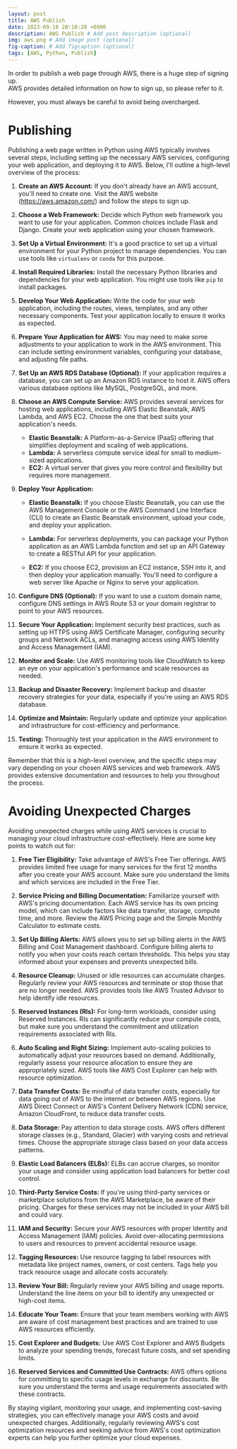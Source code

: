 ```yaml
---
layout: post
title: AWS Publish
date: 2023-09-18 20:10:20 +0900
description: AWS Publish # Add post description (optional)
img: aws.png # Add image post (optional)
fig-caption: # Add figcaption (optional)
tags: [AWS, Python, Publish]
---
```

In order to publish a web page through AWS, there is a huge step of signing up.   
AWS provides detailed information on how to sign up, so please refer to it.

However, you must always be careful to avoid being overcharged.

<h1>Publishing</h1>

Publishing a web page written in Python using AWS typically involves several steps, including setting up the necessary AWS services, configuring your web application, and deploying it to AWS. Below, I'll outline a high-level overview of the process:

1. **Create an AWS Account:**
   If you don't already have an AWS account, you'll need to create one. Visit the AWS website (https://aws.amazon.com/) and follow the steps to sign up.

2. **Choose a Web Framework:**
   Decide which Python web framework you want to use for your application. Common choices include Flask and Django. Create your web application using your chosen framework.

3. **Set Up a Virtual Environment:**
   It's a good practice to set up a virtual environment for your Python project to manage dependencies. You can use tools like `virtualenv` or `conda` for this purpose.

4. **Install Required Libraries:**
   Install the necessary Python libraries and dependencies for your web application. You might use tools like `pip` to install packages.

5. **Develop Your Web Application:**
   Write the code for your web application, including the routes, views, templates, and any other necessary components. Test your application locally to ensure it works as expected.

6. **Prepare Your Application for AWS:**
   You may need to make some adjustments to your application to work in the AWS environment. This can include setting environment variables, configuring your database, and adjusting file paths.

7. **Set Up an AWS RDS Database (Optional):**
   If your application requires a database, you can set up an Amazon RDS instance to host it. AWS offers various database options like MySQL, PostgreSQL, and more.

8. **Choose an AWS Compute Service:**
   AWS provides several services for hosting web applications, including AWS Elastic Beanstalk, AWS Lambda, and AWS EC2. Choose the one that best suits your application's needs. 

   - **Elastic Beanstalk:** A Platform-as-a-Service (PaaS) offering that simplifies deployment and scaling of web applications.
   - **Lambda:** A serverless compute service ideal for small to medium-sized applications.
   - **EC2:** A virtual server that gives you more control and flexibility but requires more management.

9. **Deploy Your Application:**

   - **Elastic Beanstalk:** If you choose Elastic Beanstalk, you can use the AWS Management Console or the AWS Command Line Interface (CLI) to create an Elastic Beanstalk environment, upload your code, and deploy your application.

   - **Lambda:** For serverless deployments, you can package your Python application as an AWS Lambda function and set up an API Gateway to create a RESTful API for your application.

   - **EC2:** If you choose EC2, provision an EC2 instance, SSH into it, and then deploy your application manually. You'll need to configure a web server like Apache or Nginx to serve your application.

10. **Configure DNS (Optional):**
    If you want to use a custom domain name, configure DNS settings in AWS Route 53 or your domain registrar to point to your AWS resources.

11. **Secure Your Application:**
    Implement security best practices, such as setting up HTTPS using AWS Certificate Manager, configuring security groups and Network ACLs, and managing access using AWS Identity and Access Management (IAM).

12. **Monitor and Scale:**
    Use AWS monitoring tools like CloudWatch to keep an eye on your application's performance and scale resources as needed.

13. **Backup and Disaster Recovery:**
    Implement backup and disaster recovery strategies for your data, especially if you're using an AWS RDS database.

14. **Optimize and Maintain:**
    Regularly update and optimize your application and infrastructure for cost-efficiency and performance.

15. **Testing:**
    Thoroughly test your application in the AWS environment to ensure it works as expected.

Remember that this is a high-level overview, and the specific steps may vary depending on your chosen AWS services and web framework. AWS provides extensive documentation and resources to help you throughout the process.

<h1>Avoiding Unexpected Charges</h1>

Avoiding unexpected charges while using AWS services is crucial to managing your cloud infrastructure cost-effectively. Here are some key points to watch out for:

1. **Free Tier Eligibility:**
   Take advantage of AWS's Free Tier offerings. AWS provides limited free usage for many services for the first 12 months after you create your AWS account. Make sure you understand the limits and which services are included in the Free Tier.

2. **Service Pricing and Billing Documentation:**
   Familiarize yourself with AWS's pricing documentation. Each AWS service has its own pricing model, which can include factors like data transfer, storage, compute time, and more. Review the AWS Pricing page and the Simple Monthly Calculator to estimate costs.

3. **Set Up Billing Alerts:**
   AWS allows you to set up billing alerts in the AWS Billing and Cost Management dashboard. Configure billing alerts to notify you when your costs reach certain thresholds. This helps you stay informed about your expenses and prevents unexpected bills.

4. **Resource Cleanup:**
   Unused or idle resources can accumulate charges. Regularly review your AWS resources and terminate or stop those that are no longer needed. AWS provides tools like AWS Trusted Advisor to help identify idle resources.

5. **Reserved Instances (RIs):**
   For long-term workloads, consider using Reserved Instances. RIs can significantly reduce your compute costs, but make sure you understand the commitment and utilization requirements associated with RIs.

6. **Auto Scaling and Right Sizing:**
   Implement auto-scaling policies to automatically adjust your resources based on demand. Additionally, regularly assess your resource allocation to ensure they are appropriately sized. AWS tools like AWS Cost Explorer can help with resource optimization.

7. **Data Transfer Costs:**
   Be mindful of data transfer costs, especially for data going out of AWS to the internet or between AWS regions. Use AWS Direct Connect or AWS's Content Delivery Network (CDN) service, Amazon CloudFront, to reduce data transfer costs.

8. **Data Storage:**
   Pay attention to data storage costs. AWS offers different storage classes (e.g., Standard, Glacier) with varying costs and retrieval times. Choose the appropriate storage class based on your data access patterns.

9. **Elastic Load Balancers (ELBs):**
   ELBs can accrue charges, so monitor your usage and consider using application load balancers for better cost control.

10. **Third-Party Service Costs:**
    If you're using third-party services or marketplace solutions from the AWS Marketplace, be aware of their pricing. Charges for these services may not be included in your AWS bill and could vary.

11. **IAM and Security:**
    Secure your AWS resources with proper Identity and Access Management (IAM) policies. Avoid over-allocating permissions to users and resources to prevent accidental resource usage.

12. **Tagging Resources:**
    Use resource tagging to label resources with metadata like project names, owners, or cost centers. Tags help you track resource usage and allocate costs accurately.

13. **Review Your Bill:**
    Regularly review your AWS billing and usage reports. Understand the line items on your bill to identify any unexpected or high-cost items.

14. **Educate Your Team:**
    Ensure that your team members working with AWS are aware of cost management best practices and are trained to use AWS resources efficiently.

15. **Cost Explorer and Budgets:**
    Use AWS Cost Explorer and AWS Budgets to analyze your spending trends, forecast future costs, and set spending limits.

16. **Reserved Services and Committed Use Contracts:**
    AWS offers options for committing to specific usage levels in exchange for discounts. Be sure you understand the terms and usage requirements associated with these contracts.

By staying vigilant, monitoring your usage, and implementing cost-saving strategies, you can effectively manage your AWS costs and avoid unexpected charges. Additionally, regularly reviewing AWS's cost optimization resources and seeking advice from AWS's cost optimization experts can help you further optimize your cloud expenses.